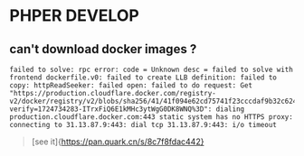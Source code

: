 # PHPER DEVELOP
## can't download docker images ?
```text
failed to solve: rpc error: code = Unknown desc = failed to solve with frontend dockerfile.v0: failed to create LLB definition: failed to copy: httpReadSeeker: failed open: failed to do request: Get "https://production.cloudflare.docker.com/registry-v2/docker/registry/v2/blobs/sha256/41/41f094e62cd75741f23cccdaf9b32c6243bce0a344f39f477211fe853101175c/data?verify=1724734283-ITrxFiQ6E1kMHc3ytWgG0DK8WNQ%3D": dialing production.cloudflare.docker.com:443 static system has no HTTPS proxy: connecting to 31.13.87.9:443: dial tcp 31.13.87.9:443: i/o timeout
```
> [see it]{https://pan.quark.cn/s/8c7f8fdac442}